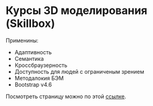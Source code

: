 # Курсы 3D моделирования (Skillbox)

Применины:

<ul>
  <li>Адаптивность</li>
  <li>Семантика</li>
  <li>Кроссбраузерность</li>
  <li>Доступность для людей с ограниченым зрением</li>
  <li>Методалокия БЭМ</li>
  <li>Bootstrap v4.6</li>
</ul>

Посмотреть страницу можно по этой <a href="https://alexlekomtsev.github.io/courses/">ссылке</a>.
